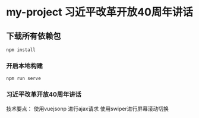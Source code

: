 # my-project 习近平改革开放40周年讲话

## 下载所有依赖包
```
npm install
```

### 开启本地构建
```
npm run serve
```

### 习近平改革开放40周年讲话

技术要点：
  使用vuejsonp 进行ajax请求
  使用swiper进行屏幕滚动切换

